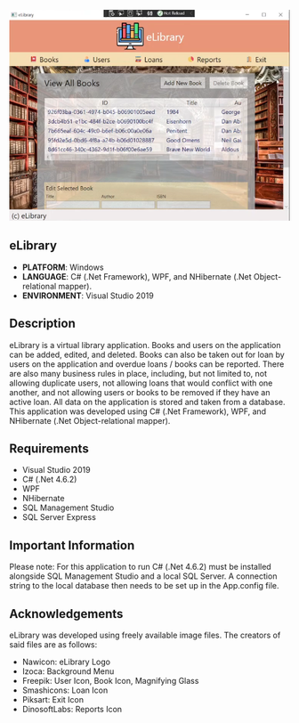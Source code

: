 
![](/.github/images/eLibrary.png)
## eLibrary
* **PLATFORM**: Windows
* **LANGUAGE**: C# (.Net Framework), WPF, and NHibernate (.Net Object-relational mapper).
* **ENVIRONMENT**: Visual Studio 2019

## Description
eLibrary is a virtual library application. Books and users on the application can be added, edited, and deleted. Books can also be taken out for loan by users on the application and overdue loans / books can be reported. There are also many business rules in place, including, but not limited to, not allowing duplicate users, not allowing loans that would conflict with one another, and not allowing users or books to be removed if they have an active loan. All data on the application is stored and taken from a database. This application was developed using C# (.Net Framework), WPF, and NHibernate (.Net Object-relational mapper). 

## Requirements
- Visual Studio 2019
- C# (.Net 4.6.2)
- WPF
- NHibernate
- SQL Management Studio
- SQL Server Express

## Important Information
Please note: For this application to run C# (.Net 4.6.2) must be installed alongside SQL Management Studio and a local SQL Server. A connection string to the local database then needs to be set up in the App.config file.

## Acknowledgements
eLibrary was developed using freely available image files. The creators of said files are as follows:
- Nawicon: eLibrary Logo
- Izoca: Background Menu
- Freepik: User Icon, Book Icon, Magnifying Glass
- Smashicons: Loan Icon
- Piksart: Exit Icon
- DinosoftLabs: Reports Icon